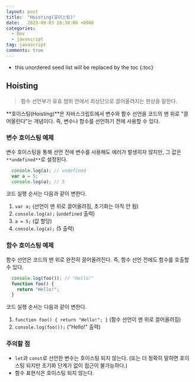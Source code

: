 ```yaml
---
layout: post
title:  "Hoisting(호이스팅)"
date:   2023-09-03 20:30:00 +0900
categories: 
  - Dev
  - javascript
tag: javascript
comments: true
---
```


* this unordered seed list will be replaced by the toc
{:toc}

## Hoisting

> 함수 선언부가 유효 범위 안에서 최상단으로 끌어올려지는 현상을 말한다.

**호이스팅(Hoisting)**은 자바스크립트에서 변수와 함수 선언을 코드의 맨 위로 "끌어올린다"는 개념이다. 즉, 변수나 함수를 선언하기 전에 사용할 수 있다. 

### 변수 호이스팅 예제

변수 호이스팅을 통해 선언 전에 변수를 사용해도 에러가 발생히자 않지만, 그 값은 `**undefined**`로 설정된다.

```js
  console.log(a); // undefined
  var a = 5;
  console.log(a); // 5
```

코드 실행 순서는 다음과 같이 변한다.

1. `var a;` (선언이 맨 위로 끌어올려짐, 초기화는 아직 안 됨)
2. `console.log(a);` (`undefined` 출력)
3. `a = 5;` (값 할당)
4. `console.log(a);` (5 출력)

### 함수 호이스팅 예제

함수 선언은 코드의 맨 위로 완전히 끌어올려진다. 즉, 함수 선언 전에도 함수를 호출할 수 있다.

```js
  console.log(foo()); // "Hello!"
  function foo() {
    return "Hello!";
  }
```

코드 실행 순서는 다음과 같이 변한다.

1. `function foo() { return "Hello!"; }` (함수 선언이 맨 위로 끌어올려짐)
2. `console.log(foo());` ("Hello!" 출력)

### 주의할 점

- `let`과 `const`로 선언한 변수는 호이스팅 되지 않는다. (또는 더 정확히 말하면 호이스팅 되지만 초기화 단계가 없이 접근이 불가능하다.)
- 함수 표현식은 호이스팅 되지 않는다.